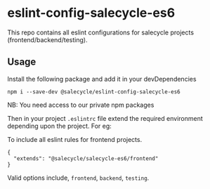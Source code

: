 # eslint-config-salecycle-es6

This repo contains all eslint configurations for salecycle projects (frontend/backend/testing).

## Usage
Install the following package and add it in your devDependencies

```
npm i --save-dev @salecycle/eslint-config-salecycle-es6
```

NB: You need access to our private npm packages

Then in your project `.eslintrc` file extend the required environment depending upon the project. For eg:

To include all eslint rules for frontend projects.

```
{
  "extends": "@salecycle/salecycle-es6/frontend"
}
```

Valid options include, `frontend`, `backend`, `testing`.
